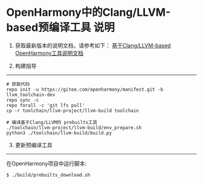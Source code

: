 OpenHarmony中的Clang/LLVM-based预编译工具 说明
====================================================

1. 获取最新版本的说明文档，请参考如下：
[基于Clang/LLVM-based OpenHarmony工具说明文档](https://gitee.com/openharmony/third_party_llvm-project/blob/master/llvm-build/README.md)

2. 构建指导
------------------

```
# 获取代码
repo init -u https://gitee.com/openharmony/manifest.git -b llvm_toolchain-dev
repo sync -c 
repo forall -c 'git lfs pull'
cp -r toolchain/llvm-project/llvm-build toolchain

# 编译基于Clang/LLVM的 prebuilts工具
./toolchain/llvm-project/llvm-build/env_prepare.sh
python3 ./toolchain/llvm-build/build.py
```

3. 更新预编译工具
----------------
在OpenHarmony项目中运行脚本:

```
$ ./build/prebuilts_download.sh
```
